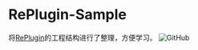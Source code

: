 # RePlugin-Sample

将[RePlugin](https://github.com/Qihoo360/RePlugin)的工程结构进行了整理，方便学习。
![GitHub](C:\Users\Administrator\Desktop\a.png)
